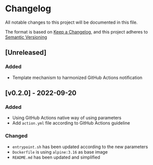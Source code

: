 # Changelog
All notable changes to this project will be documented in this file.

The format is based on [Keep a Changelog](https://keepachangelog.com/en/1.0.0/),
and this project adheres to [Semantic Versioning](https://semver.org/spec/v2.0.0.)

## [Unreleased]

### Added
- Template mechanism to harmonized GitHub Actions notification

## [v0.2.0] - 2022-09-20

### Added
- Using GitHub Actions native way of using parameters
- Add `action.yml` file according to GitHub Actions guideline 

### Changed
- `entrypoint.sh` has been updated according to the new parameters
- `Dockerfile` is using `alpine:3.16` as base image
- `README.md` has been updated and simplified